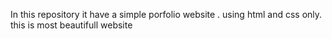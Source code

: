 In this repository it have a simple porfolio website .
using html and css only.
this is most beautifull website
